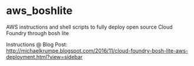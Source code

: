 # aws_boshlite
AWS instructions and shell scripts to fully deploy open source Cloud Foundry through bosh lite

Instructions @ Blog Post:
http://michaelkrumpe.blogspot.com/2016/11/cloud-foundry-bosh-lite-aws-deployment.html?view=sidebar